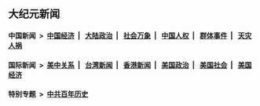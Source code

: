 ## 大纪元新闻

#### 中国新闻 &nbsp;>&nbsp; [中国经济](indexes/ncid283/README.md?08250445) &nbsp;| &nbsp; [大陆政治](indexes/ncid277/README.md?08250445) &nbsp;| &nbsp; [社会万象](indexes/ncid282/README.md?08250445) &nbsp;| &nbsp; [中国人权](indexes/ncid278/README.md?08250445) &nbsp;| &nbsp; [群体事件](indexes/ncid279/README.md?08250445) &nbsp;| &nbsp; [天灾人祸](indexes/ncid280/README.md?08250445)

#### 国际新闻 &nbsp;>&nbsp; [美中关系](indexes/nf1412576/README.md?08250445) &nbsp;| &nbsp; [台湾新闻](indexes/ncid1349361/README.md?08250445) &nbsp;| &nbsp; [香港新闻](indexes/ncid1349362/README.md?08250445) &nbsp;| &nbsp; [美国政治](indexes/ncid1078159/README.md?08250445) &nbsp;| &nbsp; [美国社会](indexes/ncid1078160/README.md?08250445) &nbsp;| &nbsp; [美国经济](indexes/ncid1078158/README.md?08250445)

#### 特别专题 &nbsp;>&nbsp; [中共百年历史](https://github.com/easy2view/epoch-special/blob/master/README.md?08250445)  
